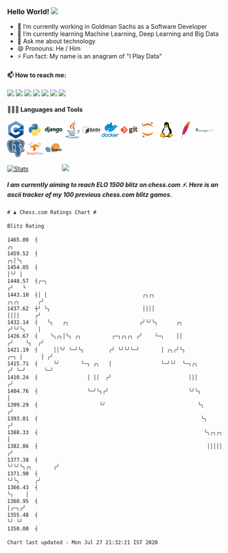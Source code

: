   ### Hello World!  <img src="https://github.com/sciencepal/sciencepal/blob/master/Hi.gif" width="29px">
  
  - 🔭 I’m currently working in Goldman Sachs as a Software Developer
  - 🌱 I’m currently learning Machine Learning, Deep Learning and Big Data
  - 💬 Ask me about technology
  - 😄 Pronouns: He / Him
  - ⚡ Fun fact: My name is an anagram of "I Play Data"
  
  #### 📫 How to reach me:   
  [<img src="https://upload.wikimedia.org/wikipedia/commons/8/83/Steam_icon_logo.svg" width="3.5%"/>](https://steamcommunity.com/id/mongocds/)
  [<img src="https://github.com/sciencepal/sciencepal/blob/master/discord-round.svg" width="3.5%"/>](https://discord.gg/MnUUbHe)
  [<img src="https://img.icons8.com/color/48/000000/twitter.png" width="3.5%"/>](https://twitter.com/sciencepal)
  [<img src="https://img.icons8.com/color/48/000000/linkedin.png" width="3.5%"/>](https://www.linkedin.com/in/adityapal1/)
  [<img src="https://img.icons8.com/fluent/48/000000/facebook-new.png" width="3.5%"/>](https://www.facebook.com/sciencepal/)
  [<img src="https://img.icons8.com/fluent/48/000000/instagram-new.png" width="3.5%"/>](https://www.instagram.com/aditya_sciencepal/)
  <a href="mailto:aditya.pal.science@gmail.com"> <img src="https://img.icons8.com/fluent/48/000000/gmail.png" width="3.5%"/> </a>
  
  #### 👨🏻‍💻 Languages and Tools <br />
  <code><img height="40" src="https://raw.githubusercontent.com/github/explore/80688e429a7d4ef2fca1e82350fe8e3517d3494d/topics/cpp/cpp.png"></code>
  <code><img height="40" src="https://raw.githubusercontent.com/github/explore/80688e429a7d4ef2fca1e82350fe8e3517d3494d/topics/python/python.png"></code>
  <code><img height="40" src="https://raw.githubusercontent.com/github/explore/80688e429a7d4ef2fca1e82350fe8e3517d3494d/topics/django/django.png"></code>
  <code><img height="40" src="https://raw.githubusercontent.com/github/explore/80688e429a7d4ef2fca1e82350fe8e3517d3494d/topics/java/java.png"></code>
  <code><img height="40" src="https://raw.githubusercontent.com/github/explore/80688e429a7d4ef2fca1e82350fe8e3517d3494d/topics/bash/bash.png"></code>
  <code><img height="40" src="https://raw.githubusercontent.com/github/explore/80688e429a7d4ef2fca1e82350fe8e3517d3494d/topics/docker/docker.png"></code>
  <code><img height="40" src="https://raw.githubusercontent.com/github/explore/80688e429a7d4ef2fca1e82350fe8e3517d3494d/topics/git/git.png"></code>
  <code><img height="40" src="https://raw.githubusercontent.com/github/explore/80688e429a7d4ef2fca1e82350fe8e3517d3494d/topics/jupyter-notebook/jupyter-notebook.png"></code>
  <code><img height="40" src="https://raw.githubusercontent.com/github/explore/80688e429a7d4ef2fca1e82350fe8e3517d3494d/topics/linux/linux.png"></code>
  <code><img height="40" src="https://raw.githubusercontent.com/github/explore/80688e429a7d4ef2fca1e82350fe8e3517d3494d/topics/maven/maven.png"></code>
  <code><img height="40" src="https://raw.githubusercontent.com/github/explore/80688e429a7d4ef2fca1e82350fe8e3517d3494d/topics/mongodb/mongodb.png"></code>
  <code><img height="40" src="https://raw.githubusercontent.com/github/explore/80688e429a7d4ef2fca1e82350fe8e3517d3494d/topics/postgresql/postgresql.png"></code>
  <code><img height="40" src="https://raw.githubusercontent.com/github/explore/80688e429a7d4ef2fca1e82350fe8e3517d3494d/topics/tensorflow/tensorflow.png"></code>
  <code><img height="40" src="https://raw.githubusercontent.com/github/explore/80688e429a7d4ef2fca1e82350fe8e3517d3494d/topics/scikit-learn/scikit-learn.png"></code>
  
  [![Stats](https://github-readme-stats.vercel.app/api?username=sciencepal&show_icons=true&theme=radical)](https://github-readme-stats.vercel.app/api?username=sciencepal&show_icons=true&theme=radical)&nbsp; &nbsp; &nbsp; &nbsp; &nbsp; &nbsp; &nbsp; &nbsp; &nbsp; &nbsp; <img src="https://github.com/sciencepal/sciencepal/blob/master/saved.gif" width="195">
  
  ##### I am currently aiming to reach ELO 1500 blitz on chess.com ⚡. Here is an ascii tracker of my 100 previous chess.com blitz games.

  ```
  # ♟︎ Chess.com Ratings Chart #
  
  Blitz Rating

 1465.00  ┤                                                                                                ╭╮
 1459.52  ┤                                                                                              ╭╮│╰╮
 1454.05  ┤                                                                                              │╰╯ │
 1448.57  ┤╭─╮                                                                                          ╭╯   ╰
 1443.10  ┤│ │                               ╭╮╭╮                                            ╭╮╭╮      ╭╯
 1437.62  ┼╯ ╰╮                              ││││                                            ││││     ╭╯
 1432.14  ┤   ╰╮   ╭╮                       ╭╯╰╯╰╮      ╭╮                                  ╭╯╰╯╰╮    │
 1426.67  ┤    ╰╮╭╮│╰╮ ╭╮          ╭─╮╭╮╭╮ ╭╯    ╰─╮    ││                                 ╭╯    ╰╮  ╭╯
 1421.19  ┤     ││╰╯ ╰─╯╰╮        ╭╯ ╰╯╰╯╰─╯       │ ╭╮╭╯╰╮                            ╭─╮ │      │ ╭╯
 1415.71  ┤     ╰╯       ╰─╮ ╭╮   │                ╰─╯╰╯  ╰─╮╭╮                       ╭╯ ╰─╯      ╰─╯
 1410.24  ┤                │ ││  ╭╯                         │││                      ╭╯
 1404.76  ┤                ╰─╯╰╮╭╯                          ╰╯╰╮                     │
 1399.29  ┤                    ╰╯                              ╰╮                   ╭╯
 1393.81  ┤                                                     ╰╮                 ╭╯
 1388.33  ┤                                                      ╰╮╭╮╭╮            │
 1382.86  ┤                                                       │││││           ╭╯
 1377.38  ┤                                                       ╰╯╰╯╰╮╭╮       ╭╯
 1371.90  ┤                                                            ╰╯╰╮     ╭╯
 1366.43  ┤                                                               ╰╮    │
 1360.95  ┤                                                                │╭─╮╭╯
 1355.48  ┤                                                                ╰╯ ╰╯
 1350.00  ┤

Chart last updated - Mon Jul 27 21:32:21 IST 2020  
  ```
